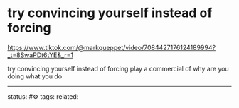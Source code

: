 # try convincing yourself instead of forcing
https://www.tiktok.com/@markqueppet/video/7084427176124189994?_t=8SwaPDt6tYE&_r=1

try convincing yourself instead of forcing
play a commercial of why are you doing what you do


--- 
status: #⚙️ 
tags: 
related: 